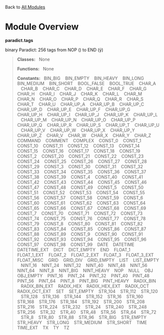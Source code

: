Back to [All Modules](https://github.com/pyrustic/paradict/blob/master/docs/modules/README.md#readme)

# Module Overview

**paradict.tags**
 
binary Paradict: 256 tags from NOP ( ) to END (ÿ)

> **Classes:** &nbsp; None
>
> **Functions:** &nbsp; None
>
> **Constants:** &nbsp; BIN_BIG &nbsp;&nbsp; BIN_EMPTY &nbsp;&nbsp; BIN_HEAVY &nbsp;&nbsp; BIN_LONG &nbsp;&nbsp; BIN_MEDIUM &nbsp;&nbsp; BIN_SHORT &nbsp;&nbsp; BOOL_FALSE &nbsp;&nbsp; BOOL_TRUE &nbsp;&nbsp; CHAR_A &nbsp;&nbsp; CHAR_B &nbsp;&nbsp; CHAR_C &nbsp;&nbsp; CHAR_D &nbsp;&nbsp; CHAR_E &nbsp;&nbsp; CHAR_F &nbsp;&nbsp; CHAR_G &nbsp;&nbsp; CHAR_H &nbsp;&nbsp; CHAR_I &nbsp;&nbsp; CHAR_J &nbsp;&nbsp; CHAR_K &nbsp;&nbsp; CHAR_L &nbsp;&nbsp; CHAR_M &nbsp;&nbsp; CHAR_N &nbsp;&nbsp; CHAR_O &nbsp;&nbsp; CHAR_P &nbsp;&nbsp; CHAR_Q &nbsp;&nbsp; CHAR_R &nbsp;&nbsp; CHAR_S &nbsp;&nbsp; CHAR_T &nbsp;&nbsp; CHAR_U &nbsp;&nbsp; CHAR_UP_A &nbsp;&nbsp; CHAR_UP_B &nbsp;&nbsp; CHAR_UP_C &nbsp;&nbsp; CHAR_UP_D &nbsp;&nbsp; CHAR_UP_E &nbsp;&nbsp; CHAR_UP_F &nbsp;&nbsp; CHAR_UP_G &nbsp;&nbsp; CHAR_UP_H &nbsp;&nbsp; CHAR_UP_I &nbsp;&nbsp; CHAR_UP_J &nbsp;&nbsp; CHAR_UP_K &nbsp;&nbsp; CHAR_UP_L &nbsp;&nbsp; CHAR_UP_M &nbsp;&nbsp; CHAR_UP_N &nbsp;&nbsp; CHAR_UP_O &nbsp;&nbsp; CHAR_UP_P &nbsp;&nbsp; CHAR_UP_Q &nbsp;&nbsp; CHAR_UP_R &nbsp;&nbsp; CHAR_UP_S &nbsp;&nbsp; CHAR_UP_T &nbsp;&nbsp; CHAR_UP_U &nbsp;&nbsp; CHAR_UP_V &nbsp;&nbsp; CHAR_UP_W &nbsp;&nbsp; CHAR_UP_X &nbsp;&nbsp; CHAR_UP_Y &nbsp;&nbsp; CHAR_UP_Z &nbsp;&nbsp; CHAR_V &nbsp;&nbsp; CHAR_W &nbsp;&nbsp; CHAR_X &nbsp;&nbsp; CHAR_Y &nbsp;&nbsp; CHAR_Z &nbsp;&nbsp; COMMAND &nbsp;&nbsp; COMMENT &nbsp;&nbsp; COMPLEX &nbsp;&nbsp; CONST_0 &nbsp;&nbsp; CONST_1 &nbsp;&nbsp; CONST_10 &nbsp;&nbsp; CONST_11 &nbsp;&nbsp; CONST_12 &nbsp;&nbsp; CONST_13 &nbsp;&nbsp; CONST_14 &nbsp;&nbsp; CONST_15 &nbsp;&nbsp; CONST_16 &nbsp;&nbsp; CONST_17 &nbsp;&nbsp; CONST_18 &nbsp;&nbsp; CONST_19 &nbsp;&nbsp; CONST_2 &nbsp;&nbsp; CONST_20 &nbsp;&nbsp; CONST_21 &nbsp;&nbsp; CONST_22 &nbsp;&nbsp; CONST_23 &nbsp;&nbsp; CONST_24 &nbsp;&nbsp; CONST_25 &nbsp;&nbsp; CONST_26 &nbsp;&nbsp; CONST_27 &nbsp;&nbsp; CONST_28 &nbsp;&nbsp; CONST_29 &nbsp;&nbsp; CONST_3 &nbsp;&nbsp; CONST_30 &nbsp;&nbsp; CONST_31 &nbsp;&nbsp; CONST_32 &nbsp;&nbsp; CONST_33 &nbsp;&nbsp; CONST_34 &nbsp;&nbsp; CONST_35 &nbsp;&nbsp; CONST_36 &nbsp;&nbsp; CONST_37 &nbsp;&nbsp; CONST_38 &nbsp;&nbsp; CONST_39 &nbsp;&nbsp; CONST_4 &nbsp;&nbsp; CONST_40 &nbsp;&nbsp; CONST_41 &nbsp;&nbsp; CONST_42 &nbsp;&nbsp; CONST_43 &nbsp;&nbsp; CONST_44 &nbsp;&nbsp; CONST_45 &nbsp;&nbsp; CONST_46 &nbsp;&nbsp; CONST_47 &nbsp;&nbsp; CONST_48 &nbsp;&nbsp; CONST_49 &nbsp;&nbsp; CONST_5 &nbsp;&nbsp; CONST_50 &nbsp;&nbsp; CONST_51 &nbsp;&nbsp; CONST_52 &nbsp;&nbsp; CONST_53 &nbsp;&nbsp; CONST_54 &nbsp;&nbsp; CONST_55 &nbsp;&nbsp; CONST_56 &nbsp;&nbsp; CONST_57 &nbsp;&nbsp; CONST_58 &nbsp;&nbsp; CONST_59 &nbsp;&nbsp; CONST_6 &nbsp;&nbsp; CONST_60 &nbsp;&nbsp; CONST_61 &nbsp;&nbsp; CONST_62 &nbsp;&nbsp; CONST_63 &nbsp;&nbsp; CONST_64 &nbsp;&nbsp; CONST_65 &nbsp;&nbsp; CONST_66 &nbsp;&nbsp; CONST_67 &nbsp;&nbsp; CONST_68 &nbsp;&nbsp; CONST_69 &nbsp;&nbsp; CONST_7 &nbsp;&nbsp; CONST_70 &nbsp;&nbsp; CONST_71 &nbsp;&nbsp; CONST_72 &nbsp;&nbsp; CONST_73 &nbsp;&nbsp; CONST_74 &nbsp;&nbsp; CONST_75 &nbsp;&nbsp; CONST_76 &nbsp;&nbsp; CONST_77 &nbsp;&nbsp; CONST_78 &nbsp;&nbsp; CONST_79 &nbsp;&nbsp; CONST_8 &nbsp;&nbsp; CONST_80 &nbsp;&nbsp; CONST_81 &nbsp;&nbsp; CONST_82 &nbsp;&nbsp; CONST_83 &nbsp;&nbsp; CONST_84 &nbsp;&nbsp; CONST_85 &nbsp;&nbsp; CONST_86 &nbsp;&nbsp; CONST_87 &nbsp;&nbsp; CONST_88 &nbsp;&nbsp; CONST_89 &nbsp;&nbsp; CONST_9 &nbsp;&nbsp; CONST_90 &nbsp;&nbsp; CONST_91 &nbsp;&nbsp; CONST_92 &nbsp;&nbsp; CONST_93 &nbsp;&nbsp; CONST_94 &nbsp;&nbsp; CONST_95 &nbsp;&nbsp; CONST_96 &nbsp;&nbsp; CONST_97 &nbsp;&nbsp; CONST_98 &nbsp;&nbsp; CONST_99 &nbsp;&nbsp; DATE &nbsp;&nbsp; DATETIME &nbsp;&nbsp; DATETIME_EXT &nbsp;&nbsp; DICT &nbsp;&nbsp; DICT_EMPTY &nbsp;&nbsp; END &nbsp;&nbsp; FLOAT_1 &nbsp;&nbsp; FLOAT_1_EXT &nbsp;&nbsp; FLOAT_2 &nbsp;&nbsp; FLOAT_2_EXT &nbsp;&nbsp; FLOAT_3 &nbsp;&nbsp; FLOAT_3_EXT &nbsp;&nbsp; FLOAT_MISC &nbsp;&nbsp; GRID &nbsp;&nbsp; GRID_DIV &nbsp;&nbsp; GRID_EMPTY &nbsp;&nbsp; LIST &nbsp;&nbsp; LIST_EMPTY &nbsp;&nbsp; NINT_16 &nbsp;&nbsp; NINT_24 &nbsp;&nbsp; NINT_32 &nbsp;&nbsp; NINT_40 &nbsp;&nbsp; NINT_48 &nbsp;&nbsp; NINT_56 &nbsp;&nbsp; NINT_64 &nbsp;&nbsp; NINT_8 &nbsp;&nbsp; NINT_BIG &nbsp;&nbsp; NINT_HEAVY &nbsp;&nbsp; NOP &nbsp;&nbsp; NULL &nbsp;&nbsp; OBJ &nbsp;&nbsp; OBJ_EMPTY &nbsp;&nbsp; PINT_16 &nbsp;&nbsp; PINT_24 &nbsp;&nbsp; PINT_32 &nbsp;&nbsp; PINT_40 &nbsp;&nbsp; PINT_48 &nbsp;&nbsp; PINT_56 &nbsp;&nbsp; PINT_64 &nbsp;&nbsp; PINT_8 &nbsp;&nbsp; PINT_BIG &nbsp;&nbsp; PINT_HEAVY &nbsp;&nbsp; RADIX_BIN &nbsp;&nbsp; RADIX_BIN_EXT &nbsp;&nbsp; RADIX_HEX &nbsp;&nbsp; RADIX_HEX_EXT &nbsp;&nbsp; RADIX_OCT &nbsp;&nbsp; RADIX_OCT_EXT &nbsp;&nbsp; SET &nbsp;&nbsp; SET_EMPTY &nbsp;&nbsp; STR_104 &nbsp;&nbsp; STR_112 &nbsp;&nbsp; STR_120 &nbsp;&nbsp; STR_128 &nbsp;&nbsp; STR_136 &nbsp;&nbsp; STR_144 &nbsp;&nbsp; STR_152 &nbsp;&nbsp; STR_16 &nbsp;&nbsp; STR_160 &nbsp;&nbsp; STR_168 &nbsp;&nbsp; STR_176 &nbsp;&nbsp; STR_184 &nbsp;&nbsp; STR_192 &nbsp;&nbsp; STR_200 &nbsp;&nbsp; STR_208 &nbsp;&nbsp; STR_216 &nbsp;&nbsp; STR_224 &nbsp;&nbsp; STR_232 &nbsp;&nbsp; STR_24 &nbsp;&nbsp; STR_240 &nbsp;&nbsp; STR_248 &nbsp;&nbsp; STR_256 &nbsp;&nbsp; STR_32 &nbsp;&nbsp; STR_40 &nbsp;&nbsp; STR_48 &nbsp;&nbsp; STR_56 &nbsp;&nbsp; STR_64 &nbsp;&nbsp; STR_72 &nbsp;&nbsp; STR_8 &nbsp;&nbsp; STR_80 &nbsp;&nbsp; STR_88 &nbsp;&nbsp; STR_96 &nbsp;&nbsp; STR_BIG &nbsp;&nbsp; STR_EMPTY &nbsp;&nbsp; STR_HEAVY &nbsp;&nbsp; STR_LONG &nbsp;&nbsp; STR_MEDIUM &nbsp;&nbsp; STR_SHORT &nbsp;&nbsp; TIME &nbsp;&nbsp; TIME_EXT &nbsp;&nbsp; TX &nbsp;&nbsp; TY &nbsp;&nbsp; TZ
